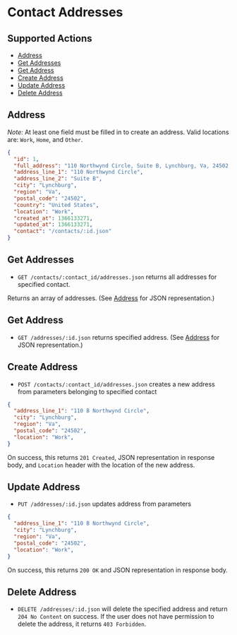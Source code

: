 # Contact Addresses

## Supported Actions

* [Address](#address)
* [Get Addresses](#get-addresses)
* [Get Address](#get-address)
* [Create Address](#create-address)
* [Update Address](#update-address)
* [Delete Address](#delete-address)

## Address

*Note:* At least one field must be filled in to create an address. Valid locations are: ```Work```, ```Home```, and ```Other```.

```json
{
  "id": 1,
  "full_address": "110 Northwynd Circle, Suite B, Lynchburg, Va, 24502, United States",
  "address_line_1": "110 Northwynd Circle",
  "address_line_2": "Suite B",
  "city": "Lynchburg",
  "region": "Va",
  "postal_code": "24502",
  "country": "United States",
  "location": "Work",
  "created_at": 1366133271,
  "updated_at": 1366133271,
  "contact": "/contacts/:id.json"
}
```

## Get Addresses

* ```GET /contacts/:contact_id/addresses.json``` returns all addresses for specified contact.

Returns an array of addresses. (See [Address](#address) for JSON representation.)

## Get Address

 * ```GET /addresses/:id.json``` returns specified address. (See [Address](#address) for JSON representation.)

## Create Address

* ```POST /contacts/:contact_id/addresses.json``` creates a new address from parameters belonging to specified contact

```json
{
  "address_line_1": "110 B Northwynd Circle",
  "city": "Lynchburg",
  "region": "Va",
  "postal_code": "24502",
  "location": "Work",
}
```

On success, this returns ```201 Created```, JSON representation in response body, and ```Location``` header with the location of the new address.

## Update Address

* ```PUT /addresses/:id.json``` updates address from parameters

```json
{
  "address_line_1": "110 B Northwynd Circle",
  "city": "Lynchburg",
  "region": "Va",
  "postal_code": "24502",
  "location": "Work",
}
```

On success, this returns ```200 OK``` and JSON representation in response body.

## Delete Address

* ```DELETE /addresses/:id.json``` will delete the specified address and return ```204 No Content``` on success. If the user does not have permission to delete the address, it returns ```403 Forbidden```.


